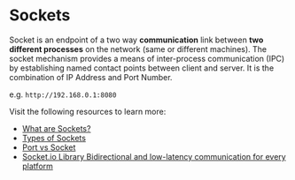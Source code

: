 # Sockets

Socket is an endpoint of a two way **communication** link between **two different processes** on the network (same or different machines). The socket mechanism provides a means of inter-process communication (IPC) by establishing named contact points between client and server. It is the combination of IP Address and Port Number.

e.g. `http://192.168.0.1:8080`

Visit the following resources to learn more:

- [What are Sockets?](https://www.geeksforgeeks.org/socket-in-computer-network/)
- [Types of Sockets](https://www.tutorialspoint.com/unix_sockets/what_is_socket.htm)
- [Port vs Socket](https://www.baeldung.com/cs/port-vs-socket)
- [Socket.io Library Bidirectional and low-latency communication for every platform](https://socket.io/)